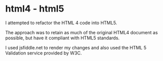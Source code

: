 # html4 - html5
I attempted to refactor the HTML 4 code into HTML5.

The approach was to retain as much of the original HTML4 document as possible, but have it compliant with HTML5 standards.

I used jsfiddle.net to render my changes and also used the HTML 5 Validation service provided by W3C.
